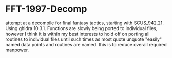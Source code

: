 # FFT-1997-Decomp
attempt at a decompile for final fantasy tactics, starting with SCUS_942.21.
Using ghidra 10.3.1.
Functions are slowly being ported to individual files, however I think it is within my best interests to hold off on porting all routines to individual files until such times as most quote unquote "easily" named data points and routines are named. this is to reduce overall required manpower.
